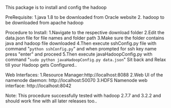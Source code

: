 This package is to install and config the hadoop

PreRequisite:
  1.java 1.8 to be downloaded from Oracle website
  2. hadoop to be downloaded from apache hadoop
  
Procedure to Install:
  1.Navigate to the respective download folder
  2.Edit the data.json file for file names and folder path
  3.Make sure the folder contains java and hadoop file downloaded
  4.Then execute sshConfig.py file with command "```python sshConfig.py```" and when prompted for ssh key name press "enter" and proceed
  5.Then execute javaHadoopConfig.py with command "```sudo python javaHadoopConfig.py data.json```"
  Sit back and Relax till your Hadoop gets Configured..
  
  Web Interfaces:
    1.Resource Manager:http://localhost:8088
    2.Web UI of the namenode daemon: http://localhost:50070
    3.HDFS Namenode web interface: http://localhost:8042
    
Note:
  This procedure successfully tested with hadoop 2.7.7 and 3.2.2 and should work fine with all later releases too..

